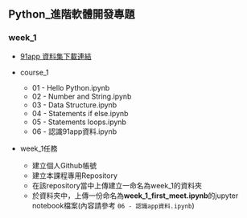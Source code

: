 ## Python_進階軟體開發專題

### week_1
- [91app 資料集下載連結](https://drive.google.com/drive/folders/1g7Q81jHDXpJcWdhJEDl8h_wS_XmODgiB)
- course_1
    - 01 - Hello Python.ipynb
    - 02 - Number and String.ipynb
    - 03 - Data Structure.ipynb
    - 04 - Statements if else.ipynb
    - 05 - Statements loops.ipynb
    - 06 - 認識91app資料.ipynb
 
- week_1任務
    - 建立個人Github帳號
    - 建立本課程專用Repository
    - 在該repository當中上傳建立一命名為week_1的資料夾
    - 於資料夾中，上傳一份命名為**week_1_first_meet.ipynb**的jupyter notebook檔案(內容請參考 `06 - 認識app資料.ipynb`)
